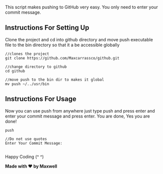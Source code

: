 This script makes pushing to GitHub very easy.
You only need to enter your commit message.


## Instructions For Setting Up

Clone the project and cd into github directory and move
push executable file to the bin directory so
that it a be accessible globally

```
//clones the project
git clone https://github.com/Maxcarrassco/github.git

//change directory to github
cd github

//move push to the bin dir to makes it global
mv push ~/../usr/bin

```

## Instructions For Usage

Now you can use push from anywhere just type
push and press enter and enter your commit message
and press enter. You are done, Yes you are done!


```
push

//Do not use quotes
Enter Your Commit Message: 


```

Happy Coding (^ ^)

**Made with ❤️ by Maxwell**
